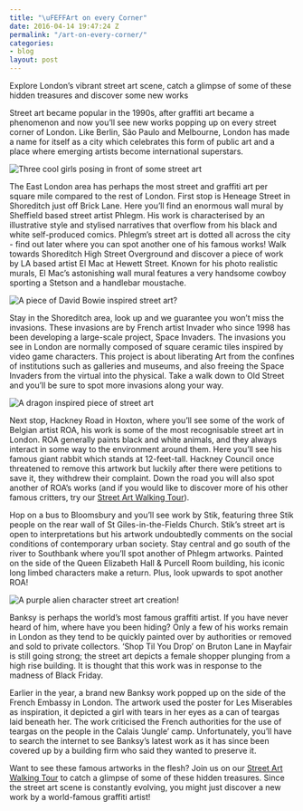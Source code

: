 ```yaml
---
title: "\uFEFFArt on every Corner"
date: 2016-04-14 19:47:24 Z
permalink: "/art-on-every-corner/"
categories:
- blog
layout: post
---
```


Explore London’s vibrant street art scene, catch a glimpse of some of these hidden treasures and discover some new works

Street art became popular in the 1990s, after graffiti art became a phenomenon and now you’ll see new works popping up on every street corner of London. Like Berlin, São Paulo and Melbourne, London has made a name for itself as a city which celebrates this form of public art and a place where emerging artists become international superstars.

<p><img src="{{ site.baseurl }}/images/street-art-walk-770.jpg" alt="Three cool girls posing in front of some street art" /></p>

The East London area has perhaps the most street and graffiti art per square mile compared to the rest of London. First stop is Heneage Street in Shoreditch just off Brick Lane. Here you’ll find an enormous wall mural by Sheffield based street artist Phlegm. His work is characterised by an illustrative style and stylised narratives that overflow from his black and white self-produced comics. Phlegm’s street art is dotted all across the city - find out later where you can spot another one of his famous works! Walk towards Shoreditch High Street Overground and discover a piece of work by LA  based artist El Mac at Hewett Street. Known for his photo realistic murals, El Mac’s astonishing wall mural features a very handsome cowboy sporting a Stetson and a handlebar moustache.  

<p><img src="{{ site.baseurl }}/images/street-art-1-770.jpg" alt="A piece of David Bowie inspired street art?" /></p>

Stay in the Shoreditch area, look up and we guarantee you won’t miss the invasions. These invasions are by French artist Invader who since 1998 has been developing a large-scale project, Space Invaders. The invasions you see in London are normally composed of square ceramic tiles inspired by video game characters. This project is about liberating Art from the confines of institutions such as galleries and museums, and also freeing the Space Invaders from the virtual into the physical. Take a walk down to Old Street and you’ll be sure to spot more invasions along your way.

<p><img src="{{ site.baseurl }}/images/street-art-2-770.jpg" alt="A dragon inspired piece of street art" /></p>

Next stop, Hackney Road in Hoxton, where you’ll see some of the work of Belgian artist ROA, his work is some of the most recognisable street art in London. ROA generally paints black and white animals, and they always interact in some way to the environment around them. Here you’ll see his famous giant rabbit which stands at 12-feet-tall. Hackney Council once threatened to remove this artwork but luckily after there were petitions to save it, they withdrew their complaint. Down the road you will also spot another of ROA’s works (and if you would like to discover more of his other famous critters, try our [Street Art Walking Tour](/tours/street-art)).

Hop on a bus to Bloomsbury and you’ll see work by Stik, featuring three Stik people on the rear wall of St Giles-in-the-Fields Church. Stik’s street art is open to interpretations but his artwork undoubtedly comments on the social conditions of contemporary urban society. Stay central and go south of the river to Southbank where you’ll spot another of Phlegm artworks. Painted on the side of the Queen Elizabeth Hall & Purcell Room building, his iconic long limbed characters make a return. Plus, look upwards to spot another ROA!

<p><img src="/images/street-art-3.jpg" alt="A purple alien character street art creation!" /></p>

Banksy is perhaps the world’s most famous graffiti artist. If you have never heard of him, where have you been hiding? Only a few of his works remain in London as they tend to be quickly painted over by authorities or removed and sold to private collectors. ‘Shop Til You Drop’ on Bruton Lane in Mayfair is still going strong; the street art depicts a female shopper plunging from a high rise building. It is thought that this work was in response to the madness of Black Friday.

Earlier in the year, a brand new Banksy work popped up on the side of the French Embassy in London. The artwork used the poster for Les Miserables as inspiration, it depicted a girl with tears in her eyes as a can of teargas laid beneath her. The work criticised the French authorities for the use of teargas on the people in the Calais ‘Jungle’ camp. Unfortunately, you’ll have to search the internet to see Banksy’s latest work as it has since been covered up by a building firm who said they wanted to preserve it.

Want to see these famous artworks in the flesh? Join us on our [Street Art Walking Tour](/tours/street-art) to catch a glimpse of some of these hidden treasures. Since the street art scene is constantly evolving, you might just discover a new work by a world-famous graffiti artist!
